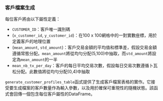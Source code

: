 ### 客戶檔案生成

每位客戶將由以下屬性定義：

- `CUSTOMER_ID`：客戶唯一識別碼
- (`x_customer_id`, `y_customer_id`)：在100 x 100網格中的一對實數座標，用於定義客戶的地理位置
- (`mean_amount`, `std_amount`)：客戶交易金額的平均值和標準差，假設交易金額遵循常態分配。`mean_amount`將從均勻分配(5,100)中抽取，而`std_amount`將設定為`mean_amount`的一半
- `mean_nb_tx_per_day`：客戶的每日平均交易次數，假設每日交易次數遵循卜瓦松分配。此數值將從均勻分配(0,4)中抽取

`generate_customer_profiles_table`函式提供了生成客戶檔案表格的實作。它接受要生成檔案的客戶數量作為輸入參數，以及用於確保可重現性的隨機狀態。該函式會回傳一個包含每位客戶屬性的DataFrame。
